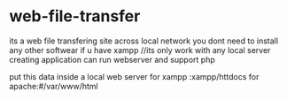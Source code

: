 # web-file-transfer
its a web file transfering site across local network
you dont need to install any other softwear if u have xampp
//its only work with any local server creating application can run webserver and support php

put this data inside a local web server 
 for xampp :xampp/httdocs
 for apache:#/var/www/html

